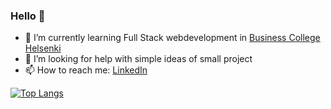 ### Hello 👋

- 🌱 I’m currently learning Full Stack webdevelopment in [Business College Helsenki](https://en.bc.fi/)
- 🤔 I’m looking for help with simple ideas of small project
- 📫 How to reach me: [LinkedIn](https://www.linkedin.com/in/antonbezruchenkov/)

[![Top Langs](https://github-readme-stats-git-masterrstaa-rickstaa.vercel.app/api/top-langs/?username=AntBezr)](https://github.com/anuraghazra/github-readme-stats)
